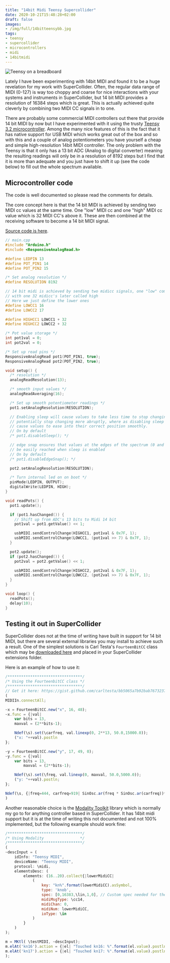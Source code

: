 ```yaml
---
title: "14bit Midi Teensy Supercollider"
date: 2020-10-21T15:48:28+02:00
draft: false
images:
- /img/full/14bitteensybb.jpg
tags:
- teensy
- supercollider
- microcontrollers
- midi
- 14bitmidi
---
```

![Teensy on a breadboard](/img/full/14bitteensybb.jpg)

Lately I have been experimenting with 14bit MIDI and found it to be a huge revelation for my work with SuperCollider. Often, the regular data range of MIDI (0-127) is way too choppy and coarse for nice interactions with your systems and instruments in SuperCollider, but 14 bit MIDI provides a resolution of 16384 steps which is great. This is actually achieved quite cleverly by combining two MIDI CC signals in to one.

There are probably some commercial MIDI controllers out there that provide 14 bit MIDI by now but I have experimented with it using the trusty [Teensy 3.2 microcontroller](https://www.pjrc.com/store/teensy32.html). Among the many nice features of this is the fact that it has native support for USB MIDI which works great out of the box and so with this and a couple of analog potentiometers you have yourself a cheap and simple high-resolution 14bit MIDI controller. The only problem with the Teensy is that it only has a 13 bit ADC (Analog to digital converter) meaning the resulting readings will only be in a resolution of 8192 steps but I find that it is more than adequate and you just have to shift it up (see the code below) to fill out the whole spectrum available.

## Microcontroller code

The code is well documented so please read the comments for details. 

The core concept here is that the 14 bit MIDI is achieved by sending two MIDI cc values at the same time. One "low" MIDI cc and one "high" MIDI cc value which is 32 MIDI CC's above it. These are then combined at the receiving software to become a 14 bit MIDI signal.

[Source code is here](https://github.com/madskjeldgaard/14bit-midi-teensy-supercollider).

```cpp 
// main.cpp
#include "Arduino.h"
#include <ResponsiveAnalogRead.h>

#define LEDPIN 13
#define POT_PIN1 14
#define POT_PIN2 15

/* Set analog resolution */
#define RESOLUTION 8192

// 14 bit midi is achieved by sending two midicc signals, one "low" combined
// with one 32 midicc's later called high
// Here we just define the lower ones
#define LOWCC1 16
#define LOWCC2 17

#define HIGHCC1 LOWCC1 + 32
#define HIGHCC2 LOWCC2 + 32

/* Pot value storage */
int pot1val = 0;
int pot2val = 0;

/* Set up read pins */
ResponsiveAnalogRead pot1(POT_PIN1, true);
ResponsiveAnalogRead pot2(POT_PIN2, true);

void setup() {
  /* resolution */
  analogReadResolution(13);

  /* smooth input values */
  analogReadAveraging(16);

  /* Set up smooth potentiometer readings */
  pot1.setAnalogResolution(RESOLUTION);

  // Enabling sleep will cause values to take less time to stop changing and
  // potentially stop changing more abruptly, where as disabling sleep will
  // cause values to ease into their correct position smoothly.
  // On by default
  /* pot1.disableSleep(); */

  // edge snap ensures that values at the edges of the spectrum (0 and 8192) can
  // be easily reached when sleep is enabled
  // On by default
  /* pot1.disableEdgeSnap(); */

  pot2.setAnalogResolution(RESOLUTION);

  /* Turn internal led on on boot */
  pinMode(LEDPIN, OUTPUT);
  digitalWrite(LEDPIN, HIGH);
}

void readPots() {
  pot1.update();

  if (pot1.hasChanged()) {
    // Shift up from ADC's 13 bits to Midi 14 bit
    pot1val = pot1.getValue() << 1;

    usbMIDI.sendControlChange(HIGHCC1, pot1val & 0x7F, 1);
    usbMIDI.sendControlChange(LOWCC1, (pot1val >> 7) & 0x7F, 1);
  }

  pot2.update();
  if (pot2.hasChanged()) {
    pot2val = pot2.getValue() << 1;

    usbMIDI.sendControlChange(HIGHCC2, pot2val & 0x7F, 1);
    usbMIDI.sendControlChange(LOWCC2, (pot2val >> 7) & 0x7F, 1);
  }
}

void loop() {
  readPots();
  delay(10);
}
```

## Testing it out in SuperCollider

SuperCollider does not at the time of writing have built in support for 14 bit MIDI, but there are several external libraries you may install to achieve such a result.  One of the simplest solutions is Carl Testa's `FourteenBitCC` class which may be [downloaded here](https://gist.github.com/carltesta/bb5065a7b92bab7673237e9cc1c9a612) and placed in your SuperCollider extensions folder.

Here is an example of how to use it:

```javascript
/*********************************/
/* Using the FourteenbitCC class */
/*********************************/
// Get it here: https://gist.github.com/carltesta/bb5065a7b92bab7673237e9cc1c9a612
(
MIDIIn.connectAll;

~x = FourteenBitCC.new("x", 16, 48);
~x.func = {|val| 
	var bits = 13,
	maxval = (2**bits-1);

	Ndef(\s).set(\carfreq, val.linexp(0, 2**13, 50.0,15000.0));
	("x: "++val).postln
};

~y = FourteenBitCC.new("y", 17, 49, 0);
~y.func = {|val| 
	var bits = 13,
		maxval = (2**bits-1);

	Ndef(\s).set(\freq, val.linexp(0, maxval, 50.0,5000.0));
	("y: "++val).postln;
};

Ndef(\s, {|freq=444, carfreq=919| SinOsc.ar(freq * SinOsc.ar(carfreq))*0.5!2}).mold(2).play;
)
```

Another reasonable choice is the [Modality Toolkit](https://github.com/ModalityTeam/Modality-toolkit) library which is normally my go to for anything controller based in SuperCollider. It has 14bit midi support but it is at the time of writing this not documented and not 100% implemented, but the following example should work fine:

```javascript
/*********************************/
/* Using Modality 				 */
/*********************************/
(
~descInput = (
	idInfo: "Teensy MIDI",
	deviceName: "Teensy MIDI",
    protocol: \midi,
    elementsDesc: (
        elements: (16..20).collect{|lowerMidiCC|
			(
                key: "kn%".format(lowerMidiCC).asSymbol,
                type: 'knob',
                spec: [0,16383,\lin,1,0], // Custom spec needed for the moment since a midiCC14 spec doesn't exist yet
                midiMsgType: \cc14,
                midiChan: 0,
                midiNum: lowerMidiCC,
                ioType: \in
            )
		}
    )
);

m = MKtl( \testMIDI, ~descInput);
m.elAt('kn16').action = {|el| "Touched kn16: %".format(el.value).postln};
m.elAt('kn17').action = {|el| "Touched kn17: %".format(el.value).postln};
);
```



